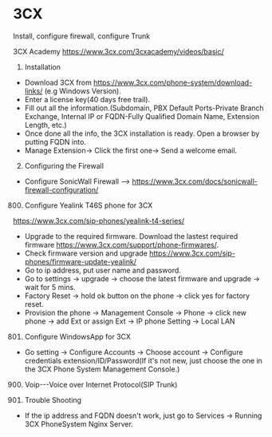 # 3CX
Install, configure firewall, configure Trunk

3CX Academy https://www.3cx.com/3cxacademy/videos/basic/

1. Installation
* Download 3CX from https://www.3cx.com/phone-system/download-links/ (e.g Windows Version).
* Enter a license key(40 days free trail).
* Fill out all the information.(Subdomain, PBX Default Ports-Private Branch Exchange, Internal IP or FQDN-Fully Qualified Domain Name, Extension Length, etc.)
* Once done all the info, the 3CX installation is ready. Open a browser by putting FQDN into.
* Manage Extension-> Click the first one-> Send a welcome email.
2. Configuring the Firewall
* Configure SonicWall Firewall --> https://www.3cx.com/docs/sonicwall-firewall-configuration/


800. Configure Yealink T46S phone for 3CX

https://www.3cx.com/sip-phones/yealink-t4-series/
* Upgrade to the required firmware. Download the lastest required firmware https://www.3cx.com/support/phone-firmwares/.
* Check firmware version and upgrade https://www.3cx.com/sip-phones/firmware-update-yealink/
* Go to ip address, put user name and password.
* Go to settings -> upgrade -> choose the latest firmware and upgrade -> wait for 5 mins.
* Factory Reset -> hold ok button on the phone -> click yes for factory reset.
* Provision the phone -> Management Console -> Phone -> click new phone -> add Ext or assign Ext -> IP phone Setting -> Local LAN
801. Configure WindowsApp for 3CX
* Go setting -> Configure Accounts -> Choose account -> Configure credentials extension/ID/Password(If it's not new, just choose the one in the 3CX Phone System Management Console.)

900. Voip---Voice over Internet Protocol(SIP Trunk)


999. Trouble Shooting
* If the ip address and FQDN doesn't work, just go to Services -> Running 3CX PhoneSystem Nginx Server.
